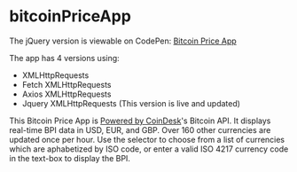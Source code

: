 # bitcoinPriceApp

The jQuery version is viewable on CodePen: [Bitcoin Price App](https://codepen.io/FreeFly/pen/gjogom)

The app has 4 versions using:
* XMLHttpRequests
* Fetch XMLHttpRequests
* Axios XMLHttpRequests
* Jquery XMLHttpRequests (This version is live and updated)


This Bitcoin Price App is [Powered by CoinDesk](https://www.coindesk.com/price/)'s Bitcoin API. It displays real-time BPI data in USD, EUR, and GBP. Over 160 other currencies are updated once per hour. Use the selector to choose from a list of currencies which are aphabetized by ISO code, or enter a valid ISO 4217 currency code in the text-box to display the BPI.
